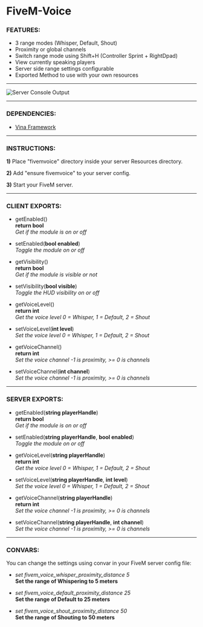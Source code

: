 # FiveM-Voice

### FEATURES:
- 3 range modes (Whisper, Default, Shout)
- Proximity or global channels
- Switch range mode using Shift+H (Controller Sprint + RightDpad)
- View currently speaking players
- Server side range settings configurable
- Exported Method to use with your own resources
  
---
  
![Server Console Output](https://i.imgur.com/r3eYRmC.png)
  
---
  
### DEPENDENCIES:
- [Vina Framework](https://github.com/VinaStar/Vina-Framework/releases)
  
---
   
### INSTRUCTIONS:
   
   **1)** Place "fivemvoice" directory inside your server Resources directory.
   
   **2)** Add "ensure fivemvoice" to your server config.
   
   **3)** Start your FiveM server.
   
---
  
### CLIENT EXPORTS:
- getEnabled()  
**return bool**  
*Get if the module is on or off*  
  
- setEnabled(**bool enabled**)  
*Toggle the module on or off*  
  
- getVisibility()  
**return bool**  
*Get if the module is visible or not*  
  
- setVisibility(**bool visible**)  
*Toggle the HUD visibility on or off*  
  
- getVoiceLevel()  
**return int**  
*Get the voice level 0 = Whisper, 1 = Default, 2 = Shout*  
  
- setVoiceLevel(**int level**)  
*Set the voice level 0 = Whisper, 1 = Default, 2 = Shout*  
  
- getVoiceChannel()  
**return int**  
*Set the voice channel -1 is proximity, >= 0 is channels*  
  
- setVoiceChannel(**int channel**)  
*Set the voice channel -1 is proximity, >= 0 is channels*  
  
---
  
### SERVER EXPORTS:
- getEnabled(**string playerHandle**)  
**return bool**  
*Get if the module is on or off*  
  
- setEnabled(**string playerHandle**, **bool enabled**)  
*Toggle the module on or off*  
  
- getVoiceLevel(**string playerHandle**)  
**return int**  
*Get the voice level 0 = Whisper, 1 = Default, 2 = Shout*  
  
- setVoiceLevel(**string playerHandle**, **int level**)  
*Set the voice level 0 = Whisper, 1 = Default, 2 = Shout*  
  
- getVoiceChannel(**string playerHandle**)  
**return int**  
*Set the voice channel -1 is proximity, >= 0 is channels*  
  
- setVoiceChannel(**string playerHandle**, **int channel**)  
*Set the voice channel -1 is proximity, >= 0 is channels*  
  
---
  
### CONVARS:
You can change the settings using convar in your FiveM server config file:
   
- *set fivem_voice_whisper_proximity_distance 5*  
**Set the range of Whispering to 5 meters**

- *set fivem_voice_default_proximity_distance 25*  
**Set the range of Default to 25 meters**

- *set fivem_voice_shout_proximity_distance 50*  
**Set the range of Shouting to 50 meters**
